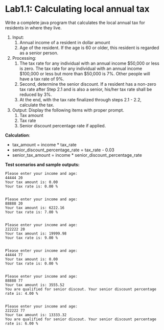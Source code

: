 # Lab1.1: Calculating local annual tax

Write a complete java program that calculates the local annual tax for residents in where they live.

1. Input:
   1. Annual income of a resident in dollar amount
   2. Age of the resident. If the age is 60 or older, this resident is regarded as a senior person.
2. Processing:
   1. The tax rate for any individual with an annual income $50,000 or less is zero. The tax rate for any individual with an annual income $100,000 or less but more than $50,000 is 7%. Other people will have a tax rate of 9%.
   2. Second, determine the senior discount. If a resident has a non-zero tax rate after Step 2.1 and is also a senior, his/her tax rate shall be reduced by 3%. 
   3. At the end, with the tax rate finalized through steps 2.1 - 2.2, calculate the tax.
3. Output: Display the following items with proper prompt.
   1. Tax amount
   2.  Tax rate
   3.  Senior discount percentage rate if applied.


**Calculation**:

- tax_amount = income * tax_rate
- senior_discount_percentage_rate = tax_rate - 0.03
- senior_tax_amount = income * senior_discount_percentage_rate



**Test scenarios and sample outputs:**

```
Please enter your income and age:
44444 20
Your tax amount is: 0.00
Your tax rate is: 0.00 %

 
Please enter your income and age:
88888 20
Your tax amount is: 6222.16
Your tax rate is: 7.00 %

 
Please enter your income and age:
222222 20
Your tax amount is: 19999.98
Your tax rate is: 9.00 %

 
Please enter your income and age:
44444 77
Your tax amount is: 0.00
Your tax rate is: 0.00 %

 
Please enter your income and age:
88888 77
Your tax amount is: 3555.52
You are qualified for senior discout. Your senior discount percentage rate is: 4.00 %

 
Please enter your income and age:
222222 77
Your tax amount is: 13333.32
You are qualified for senior discout. Your senior discount percentage rate is: 6.00 %

```